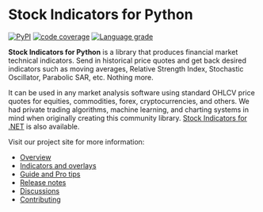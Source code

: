 # Stock Indicators for Python

[![PyPI](https://img.shields.io/pypi/v/stock-indicators?color=blue&label=PyPI)](https://badge.fury.io/py/stock-indicators)
[![code coverage](https://img.shields.io/azure-devops/coverage/skender/stock.indicators/26/main?logo=AzureDevOps&label=Code%20Coverage)](https://dev.azure.com/skender/Stock.Indicators/_build/latest?definitionId=26&branchName=main&view=codecoverage-tab)
[![Language grade](https://img.shields.io/lgtm/grade/python/g/DaveSkender/Stock.Indicators.Python.svg?logo=lgtm&logoWidth=18&label=code%20quality)](https://lgtm.com/projects/g/DaveSkender/Stock.Indicators.Python)

**Stock Indicators for Python** is a library that produces financial market technical indicators.  Send in historical price quotes and get back desired indicators such as moving averages, Relative Strength Index, Stochastic Oscillator, Parabolic SAR, etc.  Nothing more.

It can be used in any market analysis software using standard OHLCV price quotes for equities, commodities, forex, cryptocurrencies, and others.  We had private trading algorithms, machine learning, and charting systems in mind when originally creating this community library.  [Stock Indicators for .NET](https://daveskender.github.io/Stock.Indicators/) is also available.

Visit our project site for more information:

- [Overview](https://daveskender.github.io/Stock.Indicators.Python/)
- [Indicators and overlays](https://daveskender.github.io/Stock.Indicators.Python/indicators/)
- [Guide and Pro tips](https://daveskender.github.io/Stock.Indicators.Python/guide/)
- [Release notes](https://github.com/DaveSkender/Stock.Indicators.Python/releases)
- [Discussions](https://github.com/DaveSkender/Stock.Indicators/discussions)
- [Contributing](https://github.com/DaveSkender/Stock.Indicators.Python/blob/main/docs/contributing.md#readme)
